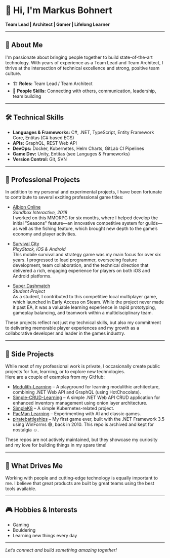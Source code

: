 # 👋 Hi, I'm Markus Bohnert

**Team Lead | Architect | Gamer | Lifelong Learner**

---

## 🚀 About Me

I'm passionate about bringing people together to build state-of-the-art technology. With years of experience as a Team Lead and Team Architect, I thrive at the intersection of technical excellence and strong, positive team culture.

- 🏗️ **Roles:** Team Lead / Team Architect  
- 💬 **People Skills:** Connecting with others, communication, leadership, team building

---

## 🛠️ Technical Skills

- **Languages & Frameworks:** C#, .NET, TypeScript, Entity Framework Core, Entitas (C# based ECS)
- **APIs:** GraphQL, REST Web API
- **DevOps:** Docker, Kubernetes, Helm Charts, GitLab CI Pipelines
- **Game Dev:** Unity, Entitas (see Languges & Frameworks)
- **Version Control:** Git, SVN

---

## 💼 Professional Projects

In addition to my personal and experimental projects, I have been fortunate to contribute to several exciting professional game titles:

- [Albion Online](https://albiononline.com/home)  
  *Sandbox Interactive, 2018*  
  I worked on this MMORPG for six months, where I helped develop the initial "Seasons" feature—an innovative competitive system for guilds—as well as the fishing feature, which brought new depth to the game’s economy and player activities.

- [Survival City](https://play.google.com/store/apps/details?id=com.playstack.survivalcity)  
  *PlayStack, iOS & Android*  
  This mobile survival and strategy game was my main focus for over six years. I progressed to lead programmer, overseeing feature development, team collaboration, and the technical direction that delivered a rich, engaging experience for players on both iOS and Android platforms.

- [Super Dashmatch](https://store.steampowered.com/app/750420/Super_Dashmatch/)  
  *Student Project*  
  As a student, I contributed to this competitive local multiplayer game, which launched in Early Access on Steam. While the project never made it past EA, it was a valuable learning experience in rapid prototyping, gameplay balancing, and teamwork within a multidisciplinary team.

These projects reflect not just my technical skills, but also my commitment to delivering memorable player experiences and my growth as a collaborative developer and leader in the games industry.

---

## 🌟 Side Projects

While most of my professional work is private, I occasionally create public projects for fun, learning, or to explore new technologies.  
Here are a couple of examples from my GitHub:

- [Modulith-Learning](https://github.com/ChaosHelme/Modulith-Learning) – A playground for learning modulithic architecture, combining .NET Web API and GraphQL (using HotChocolate).
- [Simple-CRUD-Learning](https://github.com/ChaosHelme/Simple-CRUD-Learning) – A simple .NET Web API CRUD application for enhanced inventory management using onion layer architecture.
- [SimpleK8](https://github.com/ChaosHelme/Simple-K8) – A simple Kubernetes-related project.
- [PacMan Learning](https://github.com/ChaosHelme/PacMan-Learning) – Experimenting with AI and classic games.
- [piratebattleships](https://github.com/ChaosHelme/piratebattleships) – My first game ever, built with the .NET Framework 3.5 using WinForms 😅, back in 2010. This repo is archived and kept for nostalgia ☺️.

These repos are not actively maintained, but they showcase my curiosity and my love for building things in my spare time!

---

## 🌱 What Drives Me

Working with people and cutting-edge technology is equally important to me. I believe that great products are built by great teams using the best tools available.

---

## 🎮 Hobbies & Interests

- Gaming  
- Bouldering  
- Learning new things every day  

---

*Let’s connect and build something amazing together!*
